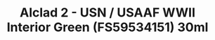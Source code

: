 ---
layout: product
title: "Alclad 2 - USN / USAAF WWII Interior Green (FS59534151) 30ml"
price: "TBA" 
desc: "N/A"
img_path: "/assets/img/ALCE309.jpg"
brand: "N/A"
available: false
special_offer: false
new: false
soon: false
cat: "040000"
subcat: "040300"
subsubcat: "0N/A"
sifra: "ALCE309"
---